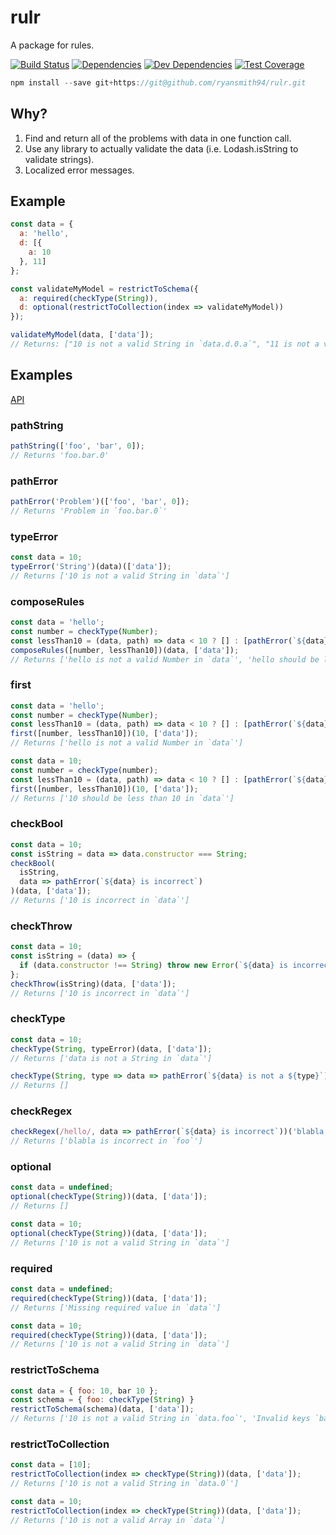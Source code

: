 # rulr
A package for rules.

[![Build Status](https://travis-ci.org/ryansmith94/rulr.svg?branch=master)](https://travis-ci.org/ryansmith94/rulr)
[![Dependencies](https://david-dm.org/ryansmith94/rulr.svg)](https://david-dm.org/ryansmith94/rulr)
[![Dev Dependencies](https://david-dm.org/ryansmith94/rulr/dev-status.svg)](https://david-dm.org/ryansmith94/rulr?type=dev)
[![Test Coverage](https://codecov.io/gh/ryansmith94/rulr/branch/master/graph/badge.svg)](https://codecov.io/gh/ryansmith94/rulr)

```js
npm install --save git+https://git@github.com/ryansmith94/rulr.git
```

## Why?
1. Find and return all of the problems with data in one function call.
2. Use any library to actually validate the data (i.e. Lodash.isString to validate strings).
3. Localized error messages.

## Example
```js
const data = {
  a: 'hello',
  d: [{
    a: 10
  }, 11]
};

const validateMyModel = restrictToSchema({
  a: required(checkType(String)),
  d: optional(restrictToCollection(index => validateMyModel))
});

validateMyModel(data, ['data']);
// Returns: ["10 is not a valid String in `data.d.0.a`", "11 is not a valid Object in `data.d.1`"]
```

## Examples
[API](/docs)

### pathString
```js
pathString(['foo', 'bar', 0]);
// Returns 'foo.bar.0'
```

### pathError
```js
pathError('Problem')(['foo', 'bar', 0]);
// Returns 'Problem in `foo.bar.0`'
```

### typeError
```js
const data = 10;
typeError('String')(data)(['data']);
// Returns ['10 is not a valid String in `data`']
```

### composeRules
```js
const data = 'hello';
const number = checkType(Number);
const lessThan10 = (data, path) => data < 10 ? [] : [pathError(`${data} should be less than 10`)(path)];
composeRules([number, lessThan10])(data, ['data']);
// Returns ['hello is not a valid Number in `data`', 'hello should be less than 10 in `data`']
```

### first
```js
const data = 'hello';
const number = checkType(Number);
const lessThan10 = (data, path) => data < 10 ? [] : [pathError(`${data} should be less than 10`)(path)];
first([number, lessThan10])(10, ['data']);
// Returns ['hello is not a valid Number in `data`']

const data = 10;
const number = checkType(number);
const lessThan10 = (data, path) => data < 10 ? [] : [pathError(`${data} should be less than 10`)(path)];
first([number, lessThan10])(10, ['data']);
// Returns ['10 should be less than 10 in `data`']
```

### checkBool
```js
const data = 10;
const isString = data => data.constructor === String;
checkBool(
  isString,
  data => pathError(`${data} is incorrect`)
)(data, ['data']);
// Returns ['10 is incorrect in `data`']
```

### checkThrow
```js
const data = 10;
const isString = (data) => {
  if (data.constructor !== String) throw new Error(`${data} is incorrect`);
};
checkThrow(isString)(data, ['data']);
// Returns ['10 is incorrect in `data`']
```

### checkType
```js
const data = 10;
checkType(String, typeError)(data, ['data']);
// Returns ['data is not a String in `data`']

checkType(String, type => data => pathError(`${data} is not a ${type}`))('Hello', ['foo']);
// Returns []
```

### checkRegex
```js
checkRegex(/hello/, data => pathError(`${data} is incorrect`))('blabla', ['foo'])
// Returns ['blabla is incorrect in `foo`']
```

### optional
```js
const data = undefined;
optional(checkType(String))(data, ['data']);
// Returns []

const data = 10;
optional(checkType(String))(data, ['data']);
// Returns ['10 is not a valid String in `data`']
```

### required
```js
const data = undefined;
required(checkType(String))(data, ['data']);
// Returns ['Missing required value in `data`']

const data = 10;
required(checkType(String))(data, ['data']);
// Returns ['10 is not a valid String in `data`']
```

### restrictToSchema
```js
const data = { foo: 10, bar 10 };
const schema = { foo: checkType(String) }
restrictToSchema(schema)(data, ['data']);
// Returns ['10 is not a valid String in `data.foo`', 'Invalid keys `bar` found in `data`']
```

### restrictToCollection
```js
const data = [10];
restrictToCollection(index => checkType(String))(data, ['data']);
// Returns ['10 is not a valid String in `data.0`']

const data = 10;
restrictToCollection(index => checkType(String))(data, ['data']);
// Returns ['10 is not a valid Array in `data`']
```
